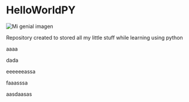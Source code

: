 # HelloWorldPY
![Mi genial imagen](Assets/codye.png)

Repository created to stored all my little stuff while learning using python

aaaa

dada

eeeeeeassa

faaasssa

aasdaasas
